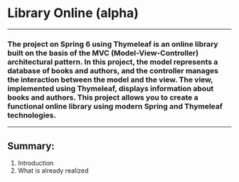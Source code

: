 # Library Online (alpha)

___

### The project on Spring 6 using Thymeleaf is an online library built on the basis of the MVC (Model-View-Controller) architectural pattern. In this project, the model represents a database of books and authors, and the controller manages the interaction between the model and the view. The view, implemented using Thymeleaf, displays information about books and authors. This project allows you to create a functional online library using modern Spring and Thymeleaf technologies.

___

## Summary:

1. Introduction
2. What is already realized
